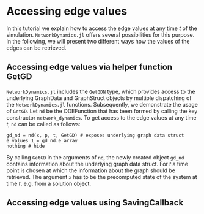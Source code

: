 # Accessing edge values

 In this tutorial we explain how to access the edge values at any time $t$ of the simulation. `NetworkDynamics.jl` offers several possibilities for this purpose. In the following, we will present two different ways how the values of the edges can be retrieved.

## Accessing edge values via helper function GetGD

`NetworkDynamics.jl` includes the `GetGDN` type, which provides access to the underlying GraphData and GraphStruct objects by multiple dispatching of the `NetworkDynamics.jl` functions. Subsequently, we demonstrate the usage of `GetGD`. Let `nd` be the ODEFunction that has been formed by calling the key constructor `network_dynamics`. To get access to the edge values at any time $t$, `nd` can be called as follows:

```@example accessing_edge_values
gd_nd = nd(x, p, t, GetGD) # exposes underlying graph data struct
e_values_1 = gd_nd.e_array
nothing # hide
```

By calling `GetGD` in the arguments of `nd`, the newly created object `gd_nd` contains information about the underlying graph data struct. For $t$ a time point is chosen at which the information about the graph should be retrieved. The argument `x` has to be the precomputed state of the system at time $t$, e.g. from a solution object.

## Accessing edge values using SavingCallback

